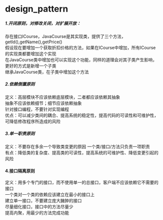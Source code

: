 # design_pattern
##### 1.开闭原则，对修改关闭，对扩展开放：
存在接口ICourse，JavaCourse是其实现类，提供了三个方法，getId(),getName(),getPrice()  
假设现在要增加一个获取折扣价格的方法，如果在ICourse中增加，所有ICourse的实现类都要增加这个实现  
在JavaCourse类中增加也可以实现这个功能，同样的道理会对其子类产生影响，更好的方式是新增一个子类  
继承JavaCourse类，在子类中增加这个方法  

##### 2.依赖倒置原则
定义：高层模块不应该依赖底层模块，二者都应该依赖其抽象  
抽象不应该依赖细节；细节应该依赖抽象  
针对接口编程，不要针对实现编程  
优点：可以减少类间的耦合、提高系统的稳定性，提高代码的可读性和可维护性，可降低修改程序所造成的风险

##### 3.单一职责原则
定义：不要存在多余一个导致类变更的原因
一个类/接口/方法只负责一项职责  
有点：降低类的复杂度、提高类的可读性，提高系统的可维护性、降低变更引起的风险

#### 4.接口隔离原则
定义：用多个专门的接口，而不使用单一的总接口，客户端不应该依赖它不需要的接口  
一个类对一个类的依赖应该建立在最小的接口上  
建立单一接口，不要建立庞大臃肿的接口  
尽量细化接口，接口中的方法尽量少  
提高内聚，用最少的方法完成功能

